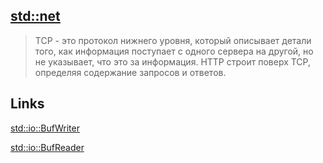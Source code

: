 

## [std::net](https://doc.rust-lang.org/std/net/index.html)

 
 > TCP - это протокол нижнего уровня, который описывает детали того, как информация поступает с одного сервера на другой, но не указывает, что это за информация. 
 > HTTP строит поверх TCP, определяя содержание запросов и ответов.
 
 
 ## Links
 
 [std::io::BufWriter](https://doc.rust-lang.org/std/io/struct.BufWriter.html)

 [std::io::BufReader](https://doc.rust-lang.org/std/io/struct.BufReader.html)




